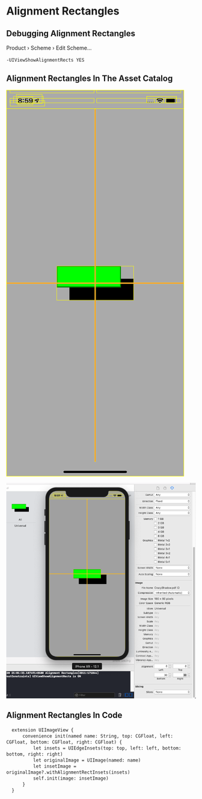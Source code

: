 # Alignment Rectangles

## Debugging Alignment Rectangles

Product › Scheme › Edit Scheme...

`-UIViewShowAlignmentRects YES`

## Alignment Rectangles In The Asset Catalog

![AlignmentRectanglesZero](AlignmentRectanglesZero.png)

![AlignmentRectangles](AlignmentRectangles.png)

## Alignment Rectangles In Code

      extension UIImageView {
          convenience init(named name: String, top: CGFloat, left: CGFloat, bottom: CGFloat, right: CGFloat) {
              let insets = UIEdgeInsets(top: top, left: left, bottom: bottom, right: right)
              let originalImage = UIImage(named: name)
              let insetImage = originalImage?.withAlignmentRectInsets(insets)
              self.init(image: insetImage)
          }
      }
